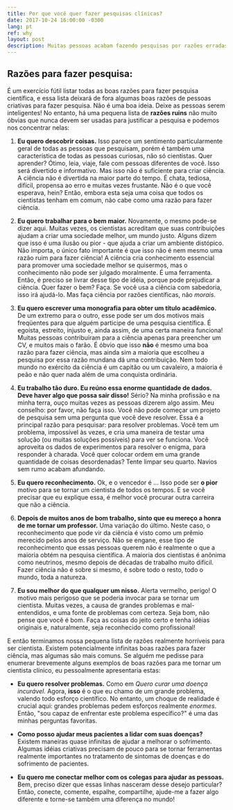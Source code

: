 ```yaml
---
title: Por que você quer fazer pesquisas clínicas?
date: 2017-10-24 16:00:00 -0300
lang: pt
ref: why
layout: post
description: Muitas pessoas acabam fazendo pesquisas por razões erradas e, acredite, isso acontece muitas vezes em ensaios clínicos também.
---
```


## Razões para fazer pesquisa:

É um exercício fútil listar todas as boas razões para fazer pesquisa científica, e essa lista deixará de fora algumas boas razões de pessoas criativas para fazer pesquisa. Não é uma boa ideia. Deixe as pessoas serem inteligentes! No entanto, há uma pequena lista de **razões ruins** não muito óbvias que nunca devem ser usadas para justificar a pesquisa e podemos nos concentrar nelas:

1. **Eu quero descobrir coisas.** Isso parece um sentimento particularmente geral de todas as pessoas que pesquisam, porém é também uma característica de todas as pessoas curiosas, não só cientistas. Quer aprender? Ótimo, leia, viaje, fale com pessoas diferentes de você. Isso será divertido e informativo. Mas isso não é suficiente para criar ciência. A ciência não é divertida na maior parte do tempo. É chata, tediosa, difícil, propensa ao erro e muitas vezes frustante. Não é o que você esperava, hein? Então, embora esta seja uma coisa que todos os cientistas tenham em comum, não cabe como uma razão para fazer ciência.

2. **Eu quero trabalhar para o bem maior.** Novamente, o mesmo pode-se dizer aqui. Muitas vezes, os cientistas acreditam que suas contribuições ajudam a criar uma sociedade melhor, um mundo justo. Alguns dizem que isso é uma ilusão ou pior - que ajuda a criar um ambiente distópico. Não importa, o único fato importante é que isso não é nem mesmo uma razão ruim para fazer ciência! A ciência cria conhecimento essencial para promover uma sociedade melhor se quisermos, mas o conhecimento não pode ser julgado moralmente. É uma ferramenta. Então, é preciso se livrar desse tipo de idéia, porque pode prejudicar a ciência. Quer fazer o bem? Faça. Se você usa a ciência com sabedoria, isso irá ajudá-lo. Mas faça ciência por razões científicas, não _morais_.

3. **Eu quero escrever uma monografia para obter um título acadêmico.** De um extremo para o outro, esse pode ser um dos motivos mais freqüentes para que alguém participe de uma pesquisa científica. É egoísta, estreito, injusto e, ainda assim, de uma certa maneira funciona! Muitas pessoas contribuíram para a ciência apenas para preencher um CV, e muitos mais o farão. É óbvio que isso **não** é mesmo uma boa razão para fazer ciência, mas ainda sim a maioria que escolheu a pesquisa por essa razão mundana dá uma contribuição. Nem todo mundo no exército da ciência é um capitão ou um cavaleiro, a maioria é peão e não quer nada além de uma conquista ordinária.

4. **Eu trabalho tão duro. Eu reúno essa enorme quantidade de dados. Deve haver algo que possa sair disso!** Sério? Na minha profissão e na minha terra, ouço muitas vezes as pessoas dizerem algo assim. Meu conselho: por favor, não faça isso. Você não pode começar um projeto de pesquisa sem uma pergunta que você deve resolver. Essa é a principal razão para pesquisar: para resolver problemas. Você tem um problema, impossível às vezes, e cria uma maneira de testar uma solução (ou muitas soluções possíveis) para ver se funciona. Você aproveita os dados de experimentos para resolver o enigma, para responder à charada. Você quer colocar ordem em uma grande quantidade de coisas desordenadas? Tente limpar seu quarto. Navios sem rumo acabam afundando.

5. **Eu quero reconhecimento.** Ok, e o vencedor é ... Isso pode ser **o pior** motivo para se tornar um cientista de todos os tempos. E se você precisar que eu explique essa, é melhor você procurar outra carreira que não a ciência.

6. **Depois de muitos anos de bom trabalho, sinto que eu mereço a honra de me tornar um professor.** Uma variação do último. Neste caso, o reconhecimento que pode vir da ciência é visto como um prêmio merecido pelos anos de serviço. Não se engane, esse tipo de reconhecimento que essas pessoas querem não é realmente o que a maioria obtém na pesquisa científica. A maioria dos cientistas é anônima como neutrinos, mesmo depois de décadas de trabalho muito difícil. Fazer ciência não é sobre si mesmo, é sobre todo o resto, todo o mundo, toda a natureza.

7. **Eu sou melhor do que qualquer um nisso.** Alerta vermelho, perigo! O motivo mais perigoso que se poderia invocar para se tornar um cientista. Muitas vezes, a causa de grandes problemas e mal-entendidos, e uma fonte de problemas com certeza. Seja bom, não pense que você é bom. Faça as coisas do jeito certo e tenha idéias originais e, naturalmente, seja reconhecido como profissional!

E então terminamos nossa pequena lista de razões realmente horríveis para ser cientista. Existem potencialmente infinitas boas razões para fazer ciência, mas algumas são mais comuns. Se alguém me pedisse para enumerar brevemente alguns exemplos de boas razões para me tornar um cientista clínico, eu pessoalmente apresentaria estas:

- **Eu quero resolver problemas.** Como em _Quero curar uma doença incurável._ Agora, **isso** é o que eu chamo de um grande problema, valendo todo esforço científico. No entanto, um choque de realidade é crucial aqui: grandes problemas pedem esforços realmente _enormes_. Então, "sou capaz de enfrentar este problema específico?" é uma das minhas perguntas favoritas.

- **Como posso ajudar meus pacientes a lidar com suas doenças?** Existem maneiras quase infinitas de ajudar a melhorar o sofrimento. Algumas idéias criativas precisam de pouco para se tornar ferramentas realmente importantes no tratamento de sintomas de doenças e do sofrimento de pacientes.

- **Eu quero me conectar melhor com os colegas para ajudar as pessoas.** Bem, preciso dizer que essas linhas nasceram desse desejo particular? Então, conecte, comente, espalhe, compartilhe, ajude-me a fazer algo diferente e torne-se também uma diferença no mundo!
